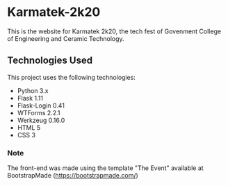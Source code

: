 # Karmatek-2k20
This is the website for Karmatek 2k20, the tech fest of Govenment College of Engineering and Ceramic Technology.

## Technologies Used
This project uses the following technologies:
* Python 3.x
* Flask 1.11
* Flask-Login 0.41
* WTForms 2.2.1
* Werkzeug 0.16.0
* HTML 5
* CSS 3

### Note
The front-end was made using the template "The Event" available at BootstrapMade (https://bootstrapmade.com/)
